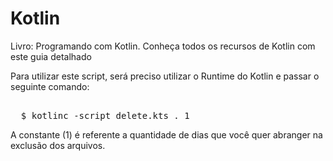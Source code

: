 # Kotlin
Livro: Programando com Kotlin. Conheça todos os recursos de Kotlin com este guia detalhado

Para utilizar este script, será preciso utilizar o Runtime do Kotlin e passar o seguinte comando: 

<pre> 
  $ kotlinc -script delete.kts . 1
</pre> 

A constante (1) é referente a quantidade de dias que você quer abranger na exclusão dos arquivos.
